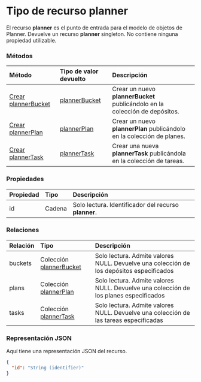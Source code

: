 # <a name="planner-resource-type"></a>Tipo de recurso planner

El recurso **planner** es el punto de entrada para el modelo de objetos de Planner. Devuelve un recurso **planner** singleton.  No contiene ninguna propiedad utilizable.


### <a name="methods"></a>Métodos

| Método           | Tipo de valor devuelto    |Descripción|
|:---------------|:--------|:----------|
|[Crear plannerBucket](../api/planner_post_buckets.md) |[plannerBucket](plannerbucket.md)| Crear un nuevo **plannerBucket** publicándolo en la colección de depósitos.|
|[Crear plannerPlan](../api/planner_post_plans.md) |[plannerPlan](plannerplan.md)| Crear un nuevo **plannerPlan** publicándolo en la colección de planes.|
|[Crear plannerTask](../api/planner_post_tasks.md) |[plannerTask](plannertask.md)| Crear una nueva **plannerTask** publicándola en la colección de tareas.|

### <a name="properties"></a>Propiedades
| Propiedad       | Tipo    |Descripción|
|:---------------|:--------|:----------|
|id|Cadena| Solo lectura. Identificador del recurso **planner**.|

### <a name="relationships"></a>Relaciones
| Relación | Tipo    |Descripción|
|:---------------|:--------|:----------|
|buckets|Colección [plannerBucket](plannerbucket.md)| Solo lectura. Admite valores NULL. Devuelve una colección de los depósitos especificados|
|plans|Colección [plannerPlan](plannerplan.md)| Solo lectura. Admite valores NULL. Devuelve una colección de los planes especificados|
|tasks|Colección [plannerTask](plannertask.md)| Solo lectura. Admite valores NULL. Devuelve una colección de las tareas especificadas|

### <a name="json-representation"></a>Representación JSON

Aquí tiene una representación JSON del recurso.

<!-- {
  "blockType": "resource",
  "optionalProperties": [

  ],
  "@odata.type": "microsoft.graph.planner"
}-->

```json
{
  "id": "String (identifier)"
}

```

<!-- uuid: 8fcb5dbc-d5aa-4681-8e31-b001d5168d79
2015-10-25 14:57:30 UTC -->
<!-- {
  "type": "#page.annotation",
  "description": "planner resource",
  "keywords": "",
  "section": "documentation",
  "tocPath": ""
}-->